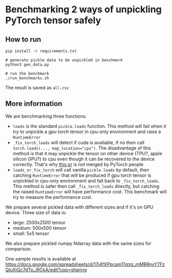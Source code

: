 # Benchmarking 2 ways of unpickling PyTorch tensor safely

## How to run

```
pip install -r requirements.txt

# generate pickle data to be unpickled in benchmark
python3 gen_data.py

# run the benchmark
./run_benchmarks.sh
```

The result is saved as `all.csv`

## More information

We are benchmarking three functions:

- `loads` is the standard `pickle.loads` function. This method will fail when it try to unpickle a gpu torch tensor in cpu-only environment and raise a `RuntimeError`
- `_fix_torch_loads` will detect if cuda is available, if no then call `torch.loads(..., map_location="cpu")`. The disadvantage of this method is that it may unpickle the tensor on other device (TPU?, apple silicon GPU?) to cpu even though it can be recovered to the device correctly. That's why [this pr](https://github.com/pytorch/pytorch/pull/49920) is not merged by PyTorch people
- `loads_or_fix_torch` will call vanilla `pickle.loads` by default, then catching `RuntimeError` that will be produced if gpu torch tensor is unpickled in cpu-only environment and fall back to `_fix_torch_loads`. This method is safer then call `_fix_torch_loads` directly, but catching the raised `RuntimeError` will have performance cost. This benchmark will try to measure the performance cost.

We prepare several pickled data with different sizes and if it's on GPU device. Three size of data is:

- large: 2500x2500 tensor
- medium: 500x500 tensor
- small: 5x5 tensor

We also prepare pickled numpy Ndarray data with the same sizes for comparison.

One sample results is available at <https://docs.google.com/spreadsheets/d/17i4fXPpcamTIqzg_mMBRnyY7FzQIuXiQc7dTp_iRCkA/edit?usp=sharing>
